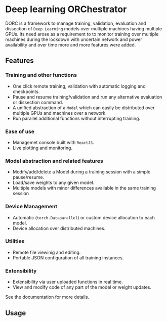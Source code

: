 # Deep learning ORChestrator

DORC is a framework to manage training, validation, evaluation and dissection of
`Deep Learning` models over multiple machines having multiple GPUs. Its need
arose as a requirement to to monitor training over multiple machines during the
lockdown with uncertain network and power availability and over time more and
more features were added.

## Features
### Training and other functions
- One click remote training, validation with automatic logging and checkpoints.
- Pause and resume training/validation and run any alternative evaluation or
  dissection command.
- A unified abstraction of a `Model` which can easily be distributed over
  multiple GPUs and machines over a network.
- Run parallel additional functions without interrupting training.

### Ease of use
- Managemet console built with `ReactJS`.
- Live plotting and monitoring.

### Model abstraction and related features
- Modify/add/delete a Model during a training session with a simple
  pause/resume.
- Load/save weights to any given model.
- Multiple models with minor differences available in the same training session

### Device Management
- Automatic (`torch.Dataparallel`) or custom device allocation to each model.
- Device allocation over distributed machines.

### Utilities
- Remote file viewinig and editing.
- Portable JSON configuration of all training instances.

### Extensibility
- Extensibility via user uploaded functions in real time.
- View and modify code of any part of the model or weight updates.


See the documentation for more details.

## Usage
